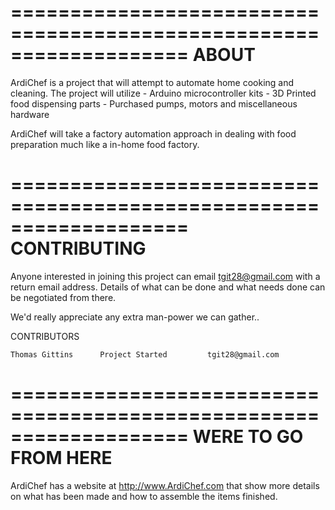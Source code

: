 ===================================================================
ABOUT
===================================================================
ArdiChef is a project that will attempt to automate home cooking
and cleaning.  The project will utilize
    - Arduino microcontroller kits
    - 3D Printed food dispensing parts
    - Purchased pumps, motors and miscellaneous hardware

ArdiChef will take a factory automation approach in dealing with
food preparation much like a in-home food factory.

===================================================================
CONTRIBUTING
===================================================================
Anyone interested in joining this project can email
tgit28@gmail.com with a return email address.  Details of what can
be done and what needs done can be negotiated from there.

We'd really appreciate any extra man-power we can gather..

CONTRIBUTORS

    Thomas Gittins      Project Started         tgit28@gmail.com
    
===================================================================
WERE TO GO FROM HERE
===================================================================
ArdiChef has a website at http://www.ArdiChef.com that show more
details on what has been made and how to assemble the items finished.
